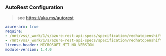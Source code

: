 ### AutoRest Configuration

> see https://aka.ms/autorest

``` yaml
azure-arm: true
require:
- /mnt/vss/_work/1/s/azure-rest-api-specs/specification/redhatopenshift/resource-manager/readme.md
- /mnt/vss/_work/1/s/azure-rest-api-specs/specification/redhatopenshift/resource-manager/readme.go.md
license-header: MICROSOFT_MIT_NO_VERSION
module-version: 1.4.0
```